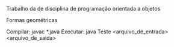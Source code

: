Trabalho da de disciplina de programação orientada a objetos


Formas geométricas


Compilar: javac *.java
Executar: java Teste <arquivo_de_entrada> <arquivo_de_saida>